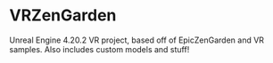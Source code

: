 # VRZenGarden
Unreal Engine 4.20.2 VR project, based off of EpicZenGarden and VR samples. Also includes custom models and stuff!

